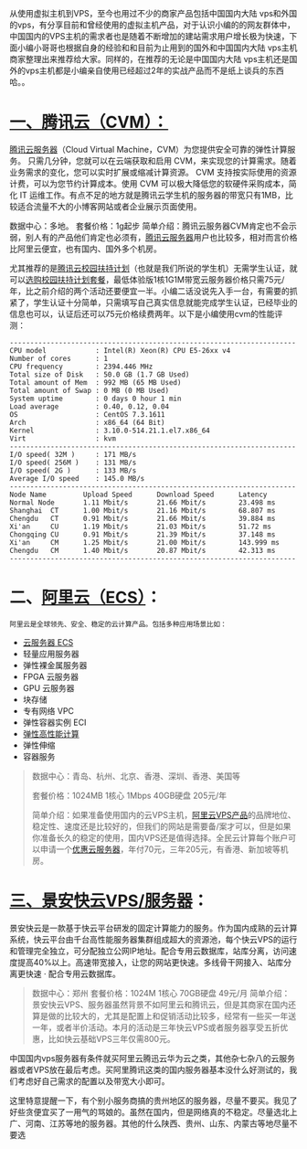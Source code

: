 从使用虚拟主机到VPS，至今也用过不少的商家产品包括中国国内大陆 vps和外国的vps，有分享目前和曾经使用的虚拟主机产品，对于认识小编的的网友群体中，中国国内的VPS主机的需求者也是随着不断增加的建站需求用户增长极为快速，下面小编小哥哥也根据自身的经验和和目前为止用到的国外和中国国内大陆 vps主机商家整理出来推荐给大家。同样的，在推荐的无论是中国国内大陆 vps主机还是国外的vps主机都是小编亲自使用已经超过2年的实战产品而不是纸上谈兵的东西哈。。

# [一、腾讯云（CVM）：](https://url.cn/5lgT5Ko)

[腾讯云服务器](https://url.cn/5lgT5Ko)（Cloud Virtual Machine，CVM）为您提供安全可靠的弹性计算服务。 只需几分钟，您就可以在云端获取和启用 CVM，来实现您的计算需求。随着业务需求的变化，您可以实时扩展或缩减计算资源。 CVM 支持按实际使用的资源计费，可以为您节约计算成本。使用 CVM 可以极大降低您的软硬件采购成本，简化 IT 运维工作。有点不足的地方就是腾讯云学生机的服务器的带宽只有1MB，比较适合流量不大的小博客网站或者企业展示页面使用。

数据中心：多地。
套餐价格：1g起步
简单介绍：腾讯云服务器CVM肯定也不会示弱，别人有的产品他们肯定也必须有，[腾讯云服务器](https://url.cn/5lgT5Ko)用户也比较多，相对而言价格比阿里云便宜，也有国内、国外多个机房。


尤其推荐的是[腾讯云校园扶持计划](https://url.cn/5lgT5Ko)（也就是我们所说的学生机）无需学生认证，就可以[选购校园扶持计划套餐](https://url.cn/5lgT5Ko)，最低体验版1核1G1M带宽云服务器价格只需75元/年，比之前介绍的两个活动还要便宜一半。小编二话没说先入手一台，有需要的抓紧了，学生认证十分简单，只需填写自己真实信息就能完成学生认证，已经毕业的信息也可以，认证后还可以75元价格续费两年。以下是小编使用cvm的性能评测：

```
----------------------------------------------------------------------
CPU model            : Intel(R) Xeon(R) CPU E5-26xx v4
Number of cores      : 1
CPU frequency        : 2394.446 MHz
Total size of Disk   : 50.0 GB (1.7 GB Used)
Total amount of Mem  : 992 MB (65 MB Used)
Total amount of Swap : 0 MB (0 MB Used)
System uptime        : 0 days 0 hour 1 min
Load average         : 0.40, 0.12, 0.04
OS                   : CentOS 7.3.1611
Arch                 : x86_64 (64 Bit)
Kernel               : 3.10.0-514.21.1.el7.x86_64
Virt                 : kvm
----------------------------------------------------------------------
I/O speed( 32M )     : 171 MB/s
I/O speed( 256M )    : 131 MB/s
I/O speed( 2G )      : 133 MB/s
Average I/O speed    : 145.0 MB/s
----------------------------------------------------------------------
Node Name         Upload Speed      Download Speed      Latency     
Normal Node       1.11 Mbit/s       21.66 Mbit/s        23.498 ms  
Shanghai  CT      1.00 Mbit/s       21.16 Mbit/s        68.807 ms  
Chengdu   CT      0.91 Mbit/s       21.66 Mbit/s        39.884 ms  
Xi'an     CU      1.19 Mbit/s       21.03 Mbit/s        51.72 ms   
Chongqing CU      0.91 Mbit/s       21.39 Mbit/s        37.148 ms  
Xi'an     CM      1.25 Mbit/s       21.00 Mbit/s        143.999 ms 
Chengdu   CM      1.40 Mbit/s       20.87 Mbit/s        42.313 ms  
----------------------------------------------------------------------
```

# 二、[阿里云（ECS）](https://www.aliyun.com/minisite/goods?userCode=kobc6d1u)：

```
阿里云是全球领先、安全、稳定的云计算产品。包括多种应用场景比如：
```

* [云服务器 ECS](https://www.aliyun.com/minisite/goods?userCode=kobc6d1u)
* 轻量应用服务器
* 弹性裸金属服务器
* FPGA 云服务器
* GPU 云服务器
* 块存储
* 专有网络 VPC
* 弹性容器实例 ECI
* [弹性高性能计算](https://www.aliyun.com/minisite/goods?userCode=kobc6d1u)
* 弹性伸缩
* 容器服务

> 数据中心：青岛、杭州、北京、香港、深圳、香港、美国等
> 
> 套餐价格：1024MB 1核心 1Mbps 40GB硬盘 205元/年
> 
> 简单介绍：如果准备使用国内的云VPS主机，[阿里云VPS产品](https://www.aliyun.com/minisite/goods?userCode=kobc6d1u)的品牌地位、稳定性、速度还是比较好的，但我们的网站是需要备/案才可以，但是如果你准备长久的稳定的使用，国内VPS还是值得选择。全民云计算每个账户可以申请一个[优惠云服务器](https://www.aliyun.com/minisite/goods?userCode=kobc6d1u)，年付70元，三年205元，有香港、新加坡等机房。

# [三、景安快云VPS/服务器](https://www.laozuo.org/go/kuaiyun.cn)：

景安快云是一款基于快云平台研发的固定计算能力的服务。作为国内成熟的云计算系统，快云平台由千台高性能服务器集群组成超大的资源池，每个快云VPS的运行和管理完全独立，可分配独立公网IP地址。配合专用云数据库，站库分离，访问速度提高40%以上。高速带宽接入，让您的网站更快速。多线骨干网接入、站库分离更快速 · 配合专用云数据库。

> 数据中心：郑州
> 套餐价格：1024M 1核心 70GB硬盘 49元/月
> 简单介绍：景安快云VPS、服务器虽然背景不如阿里云和腾讯云，但是其商家在国内还算是做的比较大的，尤其是配置上和促销活动比较多，经常有一些买一年送一年，或者半价活动。本月的活动是三年快云VPS或者服务器享受五折优惠，比如快云基础VPS三年仅需800元。

中国国内vps服务器有条件就买阿里云腾迅云华为云之类，其他杂七杂八的云服务器或者VPS放在最后考虑。买阿里腾讯这类的国内服务器基本没什么好测试的，我们考虑好自己需求的配置以及带宽大小即可。

这里特意提醒一下，有个别小服务商搞的贵州地区的服务器，尽量不要买。我见了好些贪便宜买了一用气的骂娘的。虽然在国内，但是网络真的不稳定。尽量选北上广、河南、江苏等地的服务器。其他的什么陕西、贵州、山东、内蒙古等地尽量不要选
